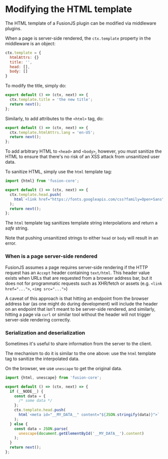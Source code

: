 # Modifying the HTML template

The HTML template of a FusionJS plugin can be modified via middleware plugins.

When a page is server-side rendered, the `ctx.template` property in the middleware is an object:

```js
ctx.template = {
  htmlAttrs: {}
  title: '',
  head: [],
  body: []
}
```

To modify the title, simply do:

```js
export default () => (ctx, next) => {
  ctx.template.title = 'the new title';
  return next();
};
```

Similarly, to add attributes to the `<html>` tag, do:

```js
export default () => (ctx, next) => {
  ctx.template.htmlAttrs.lang = 'en-US';
  return next();
};
```

To add arbitrary HTML to `<head>` and `<body>`, however, you must sanitize the HTML to ensure that there's no risk of an XSS attack from unsanitized user data.

To sanitize HTML, simply use the `html` template tag:

```js
import {html} from 'fusion-core';

export default () => (ctx, next) => {
  ctx.template.head.push(
    html`<link href="https://fonts.googleapis.com/css?family=Open+Sans" rel="stylesheet" />`
  );
  return next();
};
```

The `html` template tag sanitizes template string interpolations and return a _safe_ string.

Note that pushing unsanitized strings to either `head` or `body` will result in an error.

### When is a page server-side rendered

FusionJS assumes a page requires server-side rendering if the HTTP request has an `Accept` header containing `text/html`. This header value exists when URLs that are requested from a browser address bar, but it does not for programmatic requests such as XHR/fetch or assets (e.g. `<link href="...">`, `<img src="...">`)

A caveat of this approach is that hitting an endpoint from the browser address bar (as one might do during development) will include the header on an endpoint that isn't meant to be server-side rendered, and similarly, hitting a page via `curl` or similar tool without the header will not trigger server-side rendering correctly.

### Serialization and deserialization

Sometimes it's useful to share information from the server to the client.

The mechanism to do it is similar to the one above: use the `html` template tag to sanitize the interpolated data.

On the browser, we use `unescape` to get the original data.

```js
import {html, unescape} from 'fusion-core';

export default () => (ctx, next) => {
  if (__NODE__) {
    const data = {
      /* some data */
    };
    ctx.template.head.push(
      html`<meta id="__MY_DATA__" content="${JSON.stringify(data)}">`
    );
  } else {
    const data = JSON.parse(
      unescape(document.getElementById('__MY_DATA__').content)
    );
  }
  return next();
};
```
